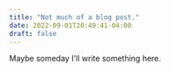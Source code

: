 ```yaml
---
title: "Not much of a blog post."
date: 2022-09-01T20:49:41-04:00
draft: false
---
```


Maybe someday I'll write something here.
